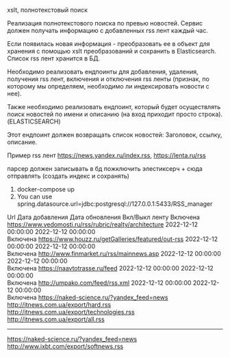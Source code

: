 xslt, полнотекстовый	 поиск

Реализация полнотекстового поиска по превью новостей.
Сервис должен получать информацию с добавленных rss лент каждый час. 

Если появилась новая информация - преобразовать ее в объект 
для хранения с помощью xslt преобразований и сохранить в Elasticsearch.
Список rss лент хранится в БД. 


Необходимо реализовать ендпоинты
для добавления, удаления, получения rss лент, включения и отключения rss ленты
(признак, по которому мы определяем, необходимо ли индексировать новости с нее). 


Также необходимо реализовать ендпоинт, который будет осуществлять поиск 
новостей по имени и описанию (на вход приходит просто строка). (ELASTICSEARCH)

Этот ендпоинт должен возвращать список новостей: Заголовок, ссылку, описание.

Пример rss лент https://news.yandex.ru/index.rss, https://lenta.ru/rss

парсер должен записывать в бд
пожключить элестиксерч + сюда отправлять (создать индекс и сохранять)

1) docker-compose up
2) You can use spring.datasource.url=jdbc:postgresql://127.0.0.1:5433/RSS_manager

Url	Дата добавления	Дата обновления	Вкл/Выкл ленту
Включена	https://www.vedomosti.ru/rss/rubric/realty/architecture	2022-12-12 00:00:00	2022-12-12 00:00:00		
Включена	https://www.houzz.ru/getGalleries/featured/out-rss	2022-12-12 00:00:00	2022-12-12 00:00:00		
Включена	http://www.finmarket.ru/rss/mainnews.asp	2022-12-12 00:00:00	2022-12-12 00:00:00		
Включена	https://naavtotrasse.ru/feed	2022-12-12 00:00:00	2022-12-12 00:00:00		
Включена	http://umpako.com/feed/rss.xml	2022-12-12 00:00:00	2022-12-12 00:00:00		
Включена	https://naked-science.ru/?yandex_feed=news
http://itnews.com.ua/export/hard.rss
http://itnews.com.ua/export/technologies.rss
http://itnews.com.ua/export/all.rss

---
https://naked-science.ru/?yandex_feed=news
http://www.ixbt.com/export/softnews.rss